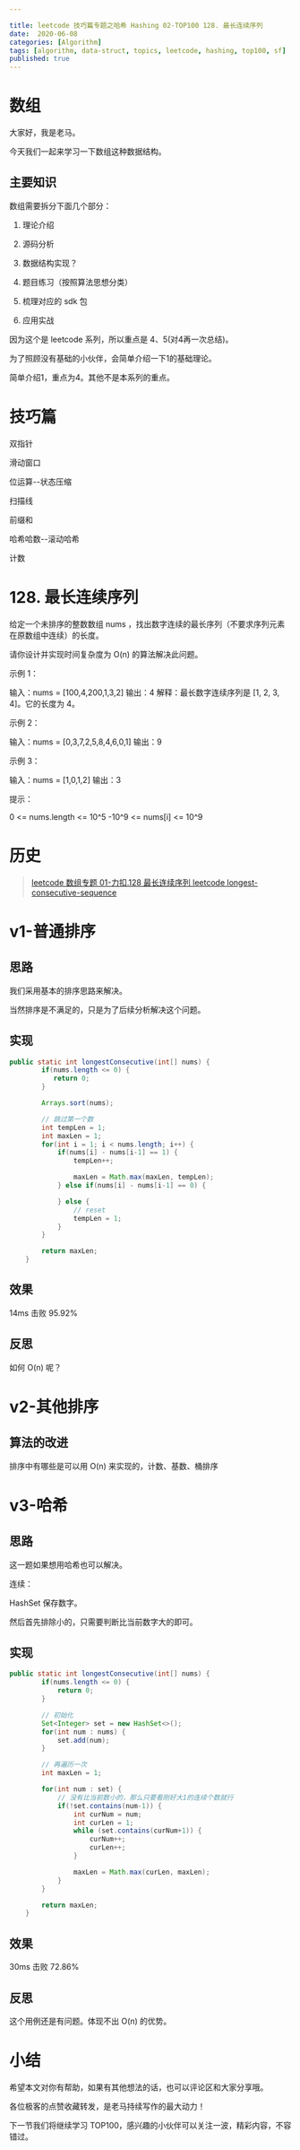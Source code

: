 ```yaml
---

title: leetcode 技巧篇专题之哈希 Hashing 02-TOP100 128. 最长连续序列
date:  2020-06-08
categories: [Algorithm]
tags: [algorithm, data-struct, topics, leetcode, hashing, top100, sf]
published: true
---
```



# 数组

大家好，我是老马。

今天我们一起来学习一下数组这种数据结构。

## 主要知识

数组需要拆分下面几个部分：

1. 理论介绍

2. 源码分析

3. 数据结构实现？

4. 题目练习（按照算法思想分类）

5. 梳理对应的 sdk 包

6. 应用实战

因为这个是 leetcode 系列，所以重点是 4、5(对4再一次总结)。

为了照顾没有基础的小伙伴，会简单介绍一下1的基础理论。

简单介绍1，重点为4。其他不是本系列的重点。

# 技巧篇

双指针

滑动窗口

位运算--状态压缩

扫描线

前缀和

哈希哈数--滚动哈希

计数

# 128. 最长连续序列

给定一个未排序的整数数组 nums ，找出数字连续的最长序列（不要求序列元素在原数组中连续）的长度。

请你设计并实现时间复杂度为 O(n) 的算法解决此问题。

示例 1：

输入：nums = [100,4,200,1,3,2]
输出：4
解释：最长数字连续序列是 [1, 2, 3, 4]。它的长度为 4。


示例 2：

输入：nums = [0,3,7,2,5,8,4,6,0,1]
输出：9


示例 3：

输入：nums = [1,0,1,2]
输出：3
 

提示：

0 <= nums.length <= 10^5
-10^9 <= nums[i] <= 10^9




# 历史

> [leetcode 数组专题 01-力扣.128 最长连续序列 leetcode longest-consecutive-sequence](https://houbb.github.io/2020/06/08/algorithm-000-leetcode-data-struct-001-array-02-128-longest-consecutive-sequence)


# v1-普通排序

## 思路

我们采用基本的排序思路来解决。

当然排序是不满足的，只是为了后续分析解决这个问题。

## 实现

```java
public static int longestConsecutive(int[] nums) {
        if(nums.length <= 0) {
           return 0;         
        }

        Arrays.sort(nums);

        // 跳过第一个数
        int tempLen = 1;
        int maxLen = 1;
        for(int i = 1; i < nums.length; i++) {
            if(nums[i] - nums[i-1] == 1) {
                tempLen++;

                maxLen = Math.max(maxLen, tempLen);
            } else if(nums[i] - nums[i-1] == 0) {

            } else {
                // reset
                tempLen = 1;
            }
        }

        return maxLen;
    }
```

## 效果

14ms 击败 95.92%

## 反思

如何 O(n) 呢？


# v2-其他排序

## 算法的改进

排序中有哪些是可以用 O(n) 来实现的，计数、基数、桶排序



# v3-哈希

## 思路

这一题如果想用哈希也可以解决。

连续：

HashSet 保存数字。

然后首先排除小的，只需要判断比当前数字大的即可。

## 实现

```java
public static int longestConsecutive(int[] nums) {
        if(nums.length <= 0) {
            return 0;
        }

        // 初始化
        Set<Integer> set = new HashSet<>();
        for(int num : nums) {
            set.add(num);
        }

        // 再遍历一次
        int maxLen = 1;

        for(int num : set) {
            // 没有比当前数小的，那么只要看刚好大1的连续个数就行
            if(!set.contains(num-1)) {
                int curNum = num;
                int curLen = 1;
                while (set.contains(curNum+1)) {
                    curNum++;
                    curLen++;
                }

                maxLen = Math.max(curLen, maxLen);
            }
        }

        return maxLen;
    }
```

## 效果

30ms 击败 72.86%

## 反思

这个用例还是有问题。体现不出 O(n) 的优势。


# 小结

希望本文对你有帮助，如果有其他想法的话，也可以评论区和大家分享哦。

各位极客的点赞收藏转发，是老马持续写作的最大动力！

下一节我们将继续学习 TOP100，感兴趣的小伙伴可以关注一波，精彩内容，不容错过。


